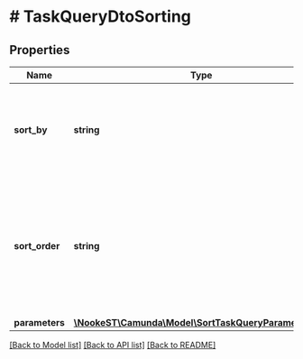 # # TaskQueryDtoSorting

## Properties

Name | Type | Description | Notes
------------ | ------------- | ------------- | -------------
**sort_by** | **string** | Sort the results lexicographically by a given criterion. Must be used in conjunction with the sortOrder parameter. | [optional]
**sort_order** | **string** | Sort the results in a given order. Values may be &#x60;asc&#x60; for ascending order or &#x60;desc&#x60; for descending order. Must be used in conjunction with the sortBy parameter. | [optional]
**parameters** | [**\NookeST\Camunda\Model\SortTaskQueryParametersDto**](SortTaskQueryParametersDto.md) |  | [optional]

[[Back to Model list]](../../README.md#models) [[Back to API list]](../../README.md#endpoints) [[Back to README]](../../README.md)
